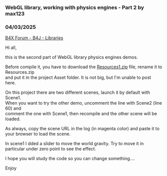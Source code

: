 ### WebGL library, working with physics engines - Part 2 by max123
### 04/03/2025
[B4X Forum - B4J - Libraries](https://www.b4x.com/android/forum/threads/166414/)

Hi all,  
  
this is the second part of WebGL library physics engines demos.  
  
Before compile it, you have to download the [Resources1.zip](https://drive.google.com/file/d/17KZPfbhSP1aPzcUE1PIniktO2FgtpJz_/view?usp=sharing) file, rename it to Resources.zip  
and put it in the project Asset folder. It is not big, but I'm unable to post here.  
  
On this project there are two different scenes, launch it by default with Scene1.  
When you want to try the other demo, uncomment the line with Scene2 (line 60) and  
comment the one with Scene1, then recompile and the other scene will be loaded.  
  
As always, copy the scene URL in the log (in magenta color) and paste it to your browser to load the scene.  
  
In scene1 I dded a slider to move the world gravity. Try to move it in particular under zero point to see the effect.  
  
I hope you will study the code so you can change something….  
  
Enjoy